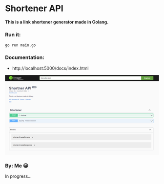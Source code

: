 # Shortener API

<strong>This is a link shortener generator made in Golang. </strong>

### Run it:
```
go run main.go
```

### Documentation:
- http://localhost:5000/docs/index.html

![Alt text](images/docs.png?raw=true "Title")

### By: Me 😀

In progress...